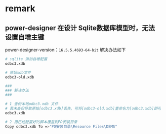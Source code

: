 # remark

## power-designer 在设计 Sqlite数据库模型时，无法设置自增主键
power-designer-version：`16.5.5.4693-64-bit`
解决办法如下
```bash
# sqlite 添加自增配置
odbc3.xdb

# 原始xdb文件
odbc3-old.xdb

###
### 解决办法
###

# 1 备份本地odbc3.xdb 文件
# 若未备份导致原始[odbc3.xdb]丢失，可将[odbc3-old.xdb]重命名为[odbc3.xdb]即可
odbc3.xdb

# 2 用已经配置好的脚本覆盖到PD安装目录
Copy odbc3.xdb To =>"PD安装目录\Resource Files\DBMS"
```
